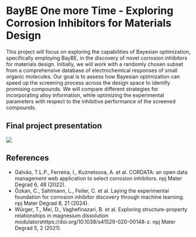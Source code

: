 # BayBE One more Time - Exploring Corrosion Inhibitors for Materials Design 

This project will focus on exploring the capabilities of Bayesian optimization, specifically employing BayBE, in the discovery of novel corrosion inhibitors for materials design. Initially, we will work with a randomly chosen subset from a comprehensive database of electrochemical responses of small organic molecules. Our goal is to assess how Bayesian optimization can speed up the screening process across the design space to identify promising compounds. We will compare different strategies for incorporating alloy information, while optimizing the experimental parameters with respect to the inhibitive performance of the screened compounds.

## Final project presentation
[![](https://img.youtube.com/vi/kIRxGdwmLSY/0.jpg)](https://www.youtube.com/watch?v=kIRxGdwmLSY)

## References
- Galvão, T.L.P., Ferreira, I., Kuznetsova, A. et al. CORDATA: an open data management web application to select corrosion inhibitors. npj Mater Degrad 6, 48 (2022).
- Özkan, C., Sahlmann, L., Feiler, C. et al. Laying the experimental foundation for corrosion inhibitor discovery through machine learning. npj Mater Degrad 8, 21 (2024).
- Würger, T., Mei, D., Vaghefinazari, B. et al. Exploring structure-property relationships in magnesium dissolution modulatorshttps://doi.org/10.1038/s41529-020-00148-z. npj Mater Degrad 5, 2 (2021).
